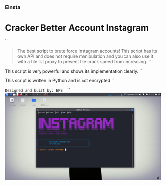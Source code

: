 ### Einsta
# Cracker Better Account Instagram
``

> The best script to brute force Instagram accounts!
This script has its own API and does not require manipulation and you can also use it with a file list proxy to prevent the crack speed from increasing.
``

This script is very powerful and shows its implementation clearly.
``

This script is written in Python and is not encrypted
``

`Designed and built by: EPS`
``
``
``
![](https://github.com/Cyber-EPS/Einsta/blob/main/Screenshot_2025-09-21_09_23_14.png?raw=true)
